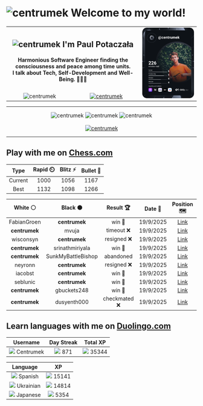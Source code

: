 <h1>
  <img
    src="https://emojis.slackmojis.com/emojis/images/1531849430/4246/blob-sunglasses.gif"
    width="30"
    alt="centrumek"
  />
  Welcome to my world!
</h1>

<table>
  <tbody>
    <tr>
      <td align="center" width="70%" colspan="2">
        <h2>
          <img
            src="https://raw.githubusercontent.com/MartinHeinz/MartinHeinz/master/wave.gif"
            width="30px"
            alt="centrumek"
          />
          I'm Paul Potaczała
        </h2>
        <h4>
          Harmonious Software Engineer finding the consciousness and peace among time units.
          <br/>
          I talk about Tech, Self-Development and Well-Being. 🌿🧘🚀
        </h4>
      </td>
      <td width="30%" rowspan="2">
        <a href="https://app.daily.dev/centrumek">
          <img
            src="./devcard.svg"
            alt="centrumek"
          />
        </a>
      </td>
    </tr>
    <tr align="center">
      <td>
        <img
          src="https://komarev.com/ghpvc/?username=centrumek&label=visitors&color=0e75b6&style=flat"
          alt="centrumek"
        >
      </td>
      <td>
        <a href="https://stackoverflow.com/users/14496012/centrumek">
          <img
            src="https://stackoverflow.com/users/flair/14496012.png?theme=dark"
            alt="centrumek"
          >
        </a>
      </td>
    </tr>
  </tbody>
</table>

---
<div align="center">
  <img 
    src="https://github-readme-stats.vercel.app/api?username=centrumek&show_icons=true&count_private=true&theme=dark&hide_border=true&hide=issues,contribs&bg_color=00000000"
    alt="centrumek"
  />
  <img
    src="https://github-readme-stats.vercel.app/api/top-langs/?username=centrumek&layout=compact&hide_border=true&theme=dark&bg_color=00000000&langs_count=6&exclude_repo=air-statistic-app"
    alt="centrumek"
  />
  <img 
    src="https://github-readme-streak-stats.herokuapp.com?user=centrumek&theme=dark&hide_border=true&background=FFFFFF00"
    alt="centrumek"
  />
  <br/>
  <br/>
  <a href="https://www.buymeacoffee.com/centrumek">
    <img
      src="https://cdn.buymeacoffee.com/buttons/v2/default-orange.png"
      height="50"
      width="210"
      alt="centrumek"
    />
  </a>
</div>

---

## Play with me on [Chess.com](https://www.chess.com/member/centrumek)

<div align="center">
<!--START_SECTION:chessStats-->
<!-- Automatically generated with https://github.com/Balastrong/chess-stats-action -->

| Type | Rapid ⏲️ | Blitz ⚡ | Bullet 🔫 |
|:---:|:---:|:---:|:---:|
| Current | 1000 | 1056 | 1167 |
| Best | 1132 | 1098 | 1266 |

| White ⚪ | Black ⚫ | Result 🏆 | Date 📅 | Position 🗺️ | Type 🕕 |
|:---:|:---:|:---:|:---:|:---:|:---:|
| FabianGroen | **centrumek** | win 🥇 | 19/9/2025 | <a href="http://www.ee.unb.ca/cgi-bin/tervo/fen.pl?select=6r1/1p1R4/1p6/1P6/P7/5P1P/5k1K/6q1 w - - 0 44">Link</a> | Blitz |
| **centrumek** | mvuja | timeout ❌ | 19/9/2025 | <a href="http://www.ee.unb.ca/cgi-bin/tervo/fen.pl?select=1r6/8/2p3p1/p1Ppk2p/4p1nP/B5N1/P2K4/8 w - a6 0 39">Link</a> | Blitz |
| wisconsyn | **centrumek** | resigned ❌ | 19/9/2025 | <a href="http://www.ee.unb.ca/cgi-bin/tervo/fen.pl?select=4Q3/8/p1K5/1p3k2/1P6/8/1P6/8 b - - 2 48">Link</a> | Blitz |
| **centrumek** | srinathmiriyala | win 🥇 | 19/9/2025 | <a href="http://www.ee.unb.ca/cgi-bin/tervo/fen.pl?select=r4rk1/pp3ppp/1q6/5N2/PPQ2pPb/2P4P/3N1P2/3R1RK1 w - - 3 22">Link</a> | Blitz |
| **centrumek** | SunkMyBattleBishop | abandoned  | 19/9/2025 | <a href="http://www.ee.unb.ca/cgi-bin/tervo/fen.pl?select=r3k2r/5ppp/2p1p3/1q4P1/1p6/3n1P2/P3K2P/RN5R w kq - 2 23">Link</a> | Blitz |
| neyronn | **centrumek** | resigned ❌ | 19/9/2025 | <a href="http://www.ee.unb.ca/cgi-bin/tervo/fen.pl?select=8/8/P7/1R1P4/2P3p1/1P1P1kP1/5P2/6K1 b - - 0 41">Link</a> | Blitz |
| iacobst | **centrumek** | win 🥇 | 19/9/2025 | <a href="http://www.ee.unb.ca/cgi-bin/tervo/fen.pl?select=6k1/3p1r1p/1Kp3p1/P7/q4q2/8/8/8 w - - 1 54">Link</a> | Blitz |
| seblunic | **centrumek** | win 🥇 | 19/9/2025 | <a href="http://www.ee.unb.ca/cgi-bin/tervo/fen.pl?select=8/p1p5/8/3P4/6k1/2r5/3r3R/6K1 b - - 14 39">Link</a> | Blitz |
| **centrumek** | gbuckets248 | win 🥇 | 19/9/2025 | <a href="http://www.ee.unb.ca/cgi-bin/tervo/fen.pl?select=7R/1Rk5/3p3p/3Bp1b1/1P2Pp2/2P2P1P/5P2/6K1 b - - 0 34">Link</a> | Blitz |
| **centrumek** | dusyenth000 | checkmated ❌ | 19/9/2025 | <a href="http://www.ee.unb.ca/cgi-bin/tervo/fen.pl?select=8/8/8/8/8/1k6/p1n5/K7 w - - 2 60">Link</a> | Blitz |

<!--END_SECTION:chessStats-->
</div>

## Learn languages with me on [Duolingo.com](https://www.duolingo.com/profile/Centrumek)

<div align="center">
<!--START_SECTION:duolingoStats-->
<!-- Automatically generated with https://github.com/centrumek/duolingo-readme-stats-->

| Username | Day Streak | Total XP |
|:---:|:---:|:---:|
| <img src="https://raw.githubusercontent.com/centrumek/duolingo-readme-stats/main/assets/duolingo.png" height="12"> Centrumek | <img src="https://raw.githubusercontent.com/centrumek/duolingo-readme-stats/main/assets/streakinactive.svg" height="12"> 871 | <img src="https://raw.githubusercontent.com/centrumek/duolingo-readme-stats/main/assets/xp.svg" height="12"> 35344 |

| Language | XP |
|:---:|:---:|
| <img src="https://raw.githubusercontent.com/centrumek/duolingo-readme-stats/main/assets/langs/spanish.svg" height="12"> Spanish | <img src="https://raw.githubusercontent.com/centrumek/duolingo-readme-stats/main/assets/xp.svg" height="12"> 15141 |
| <img src="https://raw.githubusercontent.com/centrumek/duolingo-readme-stats/main/assets/langs/ukrainian.svg" height="12"> Ukrainian | <img src="https://raw.githubusercontent.com/centrumek/duolingo-readme-stats/main/assets/xp.svg" height="12"> 14814 |
| <img src="https://raw.githubusercontent.com/centrumek/duolingo-readme-stats/main/assets/langs/japanese.svg" height="12"> Japanese | <img src="https://raw.githubusercontent.com/centrumek/duolingo-readme-stats/main/assets/xp.svg" height="12"> 5354 |

<!--END_SECTION:duolingoStats-->
</div>
<!--
**centrumek/centrumek** is a ✨ _special_ ✨ repository because its `README.md` (this file) appears on your GitHub profile.

Here are some ideas to get you started:

- 🔭 I’m currently working on ...
- 🌱 I’m currently learning ...
- 👯 I’m looking to collaborate on ...
- 🤔 I’m looking for help with ...
- 💬 Ask me about ...
- 📫 How to reach me: ...
- 😄 Pronouns: ...
- ⚡ Fun fact: ...
-->
